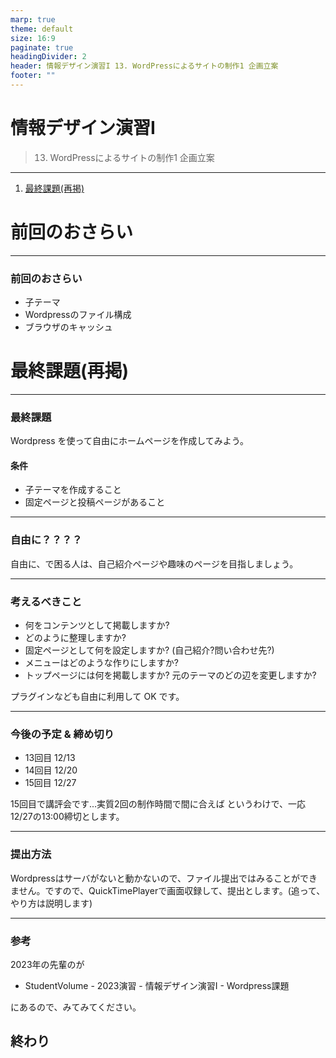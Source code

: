 ```yaml
---
marp: true
theme: default
size: 16:9
paginate: true
headingDivider: 2
header: 情報デザイン演習I 13. WordPressによるサイトの制作1 企画立案
footer: ""
---
```


# 情報デザイン演習I <!-- omit in toc -->
> 13. WordPressによるサイトの制作1 企画立案

---
1. [最終課題(再掲)](#最終課題再掲)


# 前回のおさらい<!-- omit in toc -->

---
### 前回のおさらい

- 子テーマ
- Wordpressのファイル構成
- ブラウザのキャッシュ



# 最終課題(再掲)

---
### 最終課題
Wordpress を使って自由にホームページを作成してみよう。
#### 条件
- 子テーマを作成すること
- 固定ページと投稿ページがあること

---
### 自由に？？？？
自由に、で困る人は、自己紹介ページや趣味のページを目指しましょう。

---
### 考えるべきこと
- 何をコンテンツとして掲載しますか?
- どのように整理しますか?
- 固定ページとして何を設定しますか? (自己紹介?問い合わせ先?)
- メニューはどのような作りにしますか? 
- トップページには何を掲載しますか? 元のテーマのどの辺を変更しますか?

プラグインなども自由に利用して OK です。

---
### 今後の予定 & 締め切り
- 13回目 12/13
- 14回目 12/20
- 15回目 12/27

15回目で講評会です...実質2回の制作時間で間に合えば
というわけで、一応12/27の13:00締切とします。

---
### 提出方法
Wordpressはサーバがないと動かないので、ファイル提出ではみることができません。ですので、QuickTimePlayerで画面収録して、提出とします。(追って、やり方は説明します)

---
### 参考
2023年の先輩のが
- StudentVolume - 2023演習 - 情報デザイン演習I - Wordpress課題

にあるので、みてみてください。


## 終わり<!-- omit in toc -->



